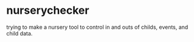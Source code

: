 # nurserychecker
trying to make a nursery tool to control in and outs of childs, events, and child data.
